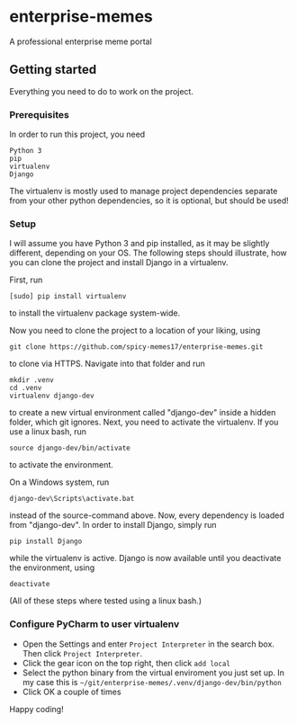 # enterprise-memes
A professional enterprise meme portal

## Getting started
Everything you need to do to work on the project.

### Prerequisites
In order to run this project, you need
```
Python 3
pip
virtualenv
Django
```
The virtualenv is mostly used to manage project dependencies separate from your other python dependencies, so it is optional, but should be used!

### Setup
I will assume you have Python 3 and pip installed, as it may be slightly different, depending on your OS. The following steps should illustrate, how you can clone the project and install Django in a virtualenv.

First, run
```
[sudo] pip install virtualenv
```
to install the virtualenv package system-wide.

Now you need to clone the project to a location of your liking, using
```
git clone https://github.com/spicy-memes17/enterprise-memes.git
```
to clone via HTTPS. Navigate into that folder and run
```
mkdir .venv
cd .venv
virtualenv django-dev
```
to create a new virtual environment called "django-dev" inside a hidden folder, which git ignores.
Next, you need to activate the virtualenv. If you use a linux bash, run
```
source django-dev/bin/activate
```
to activate the environment. 

On a Windows system, run 
```
django-dev\Scripts\activate.bat 
```
instead of the source-command above. Now, every dependency is loaded from "django-dev". In order to install Django, simply run
```
pip install Django
```
while the virtualenv is active. Django is now available until you deactivate the environment, using
```
deactivate
```
(All of these steps where tested using a linux bash.)

### Configure PyCharm to user virtualenv

- Open the Settings and enter ```Project Interpreter``` in the search box. Then click ```Project Interpreter```.
- Click the gear icon on the top right, then click ```add local```
- Select the python binary from the virtual enviroment you just set up. In my case this is ```~/git/enterprise-memes/.venv/django-dev/bin/python```
- Click OK a couple of times


Happy coding!
